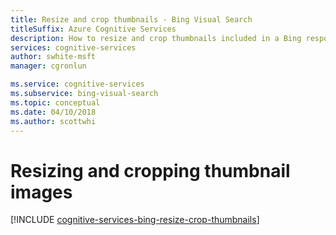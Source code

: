 ```yaml
---
title: Resize and crop thumbnails - Bing Visual Search
titleSuffix: Azure Cognitive Services
description: How to resize and crop thumbnails included in a Bing response.
services: cognitive-services
author: swhite-msft
manager: cgronlun

ms.service: cognitive-services
ms.subservice: bing-visual-search
ms.topic: conceptual
ms.date: 04/10/2018
ms.author: scottwhi
---
```


# Resizing and cropping thumbnail images

[!INCLUDE [cognitive-services-bing-resize-crop-thumbnails](../../../includes/cognitive-services-bing-resize-crop-thumbnails.md)]
